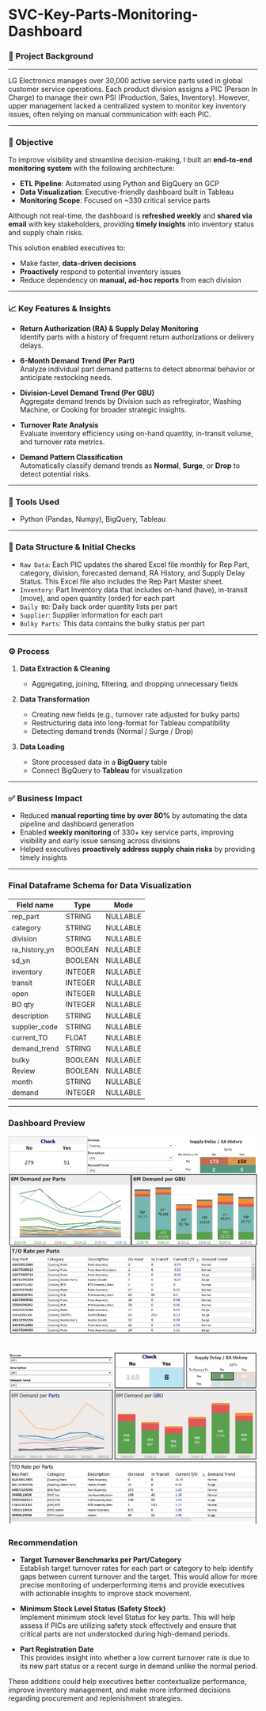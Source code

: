 # SVC-Key-Parts-Monitoring-Dashboard

### 📌 Project Background
-------
LG Electronics manages over 30,000 active service parts used in global customer service operations. Each product division assigns a PIC (Person In Charge) to manage their own PSI (Production, Sales, Inventory). However, upper management lacked a centralized system to monitor key inventory issues, often relying on manual communication with each PIC.

-------
### 🎯 Objective

To improve visibility and streamline decision-making, I built an **end-to-end monitoring system** with the following architecture:

- **ETL Pipeline**: Automated using Python and BigQuery on GCP  
- **Data Visualization**: Executive-friendly dashboard built in Tableau  
- **Monitoring Scope**: Focused on ~330 critical service parts  

Although not real-time, the dashboard is **refreshed weekly** and **shared via email** with key stakeholders, providing **timely insights** into inventory status and supply chain risks.

This solution enabled executives to:

- Make faster, **data-driven decisions**
- **Proactively** respond to potential inventory issues
- Reduce dependency on **manual, ad-hoc reports** from each division

-------
### 📈 Key Features & Insights

- **Return Authorization (RA) & Supply Delay Monitoring**  
  Identify parts with a history of frequent return authorizations or delivery delays.

- **6-Month Demand Trend (Per Part)**  
  Analyze individual part demand patterns to detect abnormal behavior or anticipate restocking needs.

- **Division-Level Demand Trend (Per GBU)**  
  Aggregate demand trends by Division such as refregirator, Washing Machine, or Cooking for broader strategic insights.

- **Turnover Rate Analysis**  
  Evaluate inventory efficiency using on-hand quantity, in-transit volume, and turnover rate metrics.

- **Demand Pattern Classification**  
  Automatically classify demand trends as **Normal**, **Surge**, or **Drop** to detect potential risks.

-------
### 🔧 Tools Used
- Python (Pandas, Numpy), BigQuery, Tableau

-------
### 📁 Data Structure & Initial Checks 

* `Raw Data`: Each PIC updates the shared Excel file monthly for Rep Part, category, division, forecasted demand, RA History, and Supply Delay Status. This Excel file also includes the Rep Part Master sheet.
* `Inventory`: Part Inventory data that includes on-hand (have), in-transit (move), and open quantity (order) for each part
* `Daily BO`: Daily back order quantity lists per part
* `Supplier`: Supplier information for each part
* `Bulky Parts`: This data contains the bulky status per part

-------
### ⚙️ Process

1. **Data Extraction & Cleaning**  
   - Aggregating, joining, filtering, and dropping unnecessary fields

2. **Data Transformation**  
   - Creating new fields (e.g., turnover rate adjusted for bulky parts)  
   - Restructuring data into long-format for Tableau compatibility  
   - Detecting demand trends (Normal / Surge / Drop)

3. **Data Loading**  
   - Store processed data in a **BigQuery** table  
   - Connect BigQuery to **Tableau** for visualization

-------
### ✅ Business Impact

- Reduced **manual reporting time by over 80%** by automating the data pipeline and dashboard generation
- Enabled **weekly monitoring** of 330+ key service parts, improving visibility and early issue sensing across divisions
- Helped executives **proactively address supply chain risks** by providing timely insights

-------
### Final Dataframe Schema for Data Visualization
| Field name     | Type    | Mode     |
|----------------|---------|----------|
| rep\_part      | STRING  | NULLABLE |
| category       | STRING  | NULLABLE |
| division       | STRING  | NULLABLE |
| ra\_history\_yn | BOOLEAN | NULLABLE |
| sd\_yn         | BOOLEAN | NULLABLE |
| inventory      | INTEGER | NULLABLE |
| transit        | INTEGER | NULLABLE |
| open           | INTEGER | NULLABLE |
| BO qty         | INTEGER | NULLABLE |
| description    | STRING  | NULLABLE |
| supplier\_code | STRING  | NULLABLE |
| current\_TO    | FLOAT   | NULLABLE |
| demand\_trend  | STRING  | NULLABLE |
| bulky          | BOOLEAN | NULLABLE |
| Review         | BOOLEAN | NULLABLE |
| month          | STRING  | NULLABLE |
| demand         | INTEGER | NULLABLE |

-------
### Dashboard Preview
![Monitoring Dashboard](Key%20Parts%20Monitoring%20Dashboard.JPG)  

![Monitoring Dashboard](Key%20Parts%20Monitoring%20Filtered.JPG)
-------
### **Recommendation** 

- **Target Turnover Benchmarks per Part/Category**  
  Establish target turnover rates for each part or category to help identify gaps between current turnover and the target.
  This would allow for more precise monitoring of underperforming items and provide executives with actionable insights to improve stock movement.

- **Minimum Stock Level Status (Safety Stock)**  
  Implement minimum stock level Status for key parts. This will help assess if PICs are utilizing safety stock effectively and ensure that critical parts are not understocked during high-demand periods.

- **Part Registration Date**  
  This provides insight into whether a low current turnover rate is due to its new part status or a recent surge in demand unlike the normal period.

These additions could help executives better contextualize performance, improve inventory management, and make more informed decisions regarding procurement and replenishment strategies.
